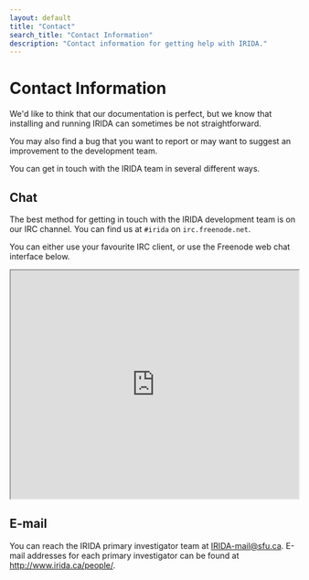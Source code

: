 ```yaml
---
layout: default
title: "Contact"
search_title: "Contact Information"
description: "Contact information for getting help with IRIDA."
---
```


Contact Information
===================

We'd like to think that our documentation is perfect, but we know that installing and running IRIDA can sometimes be not straightforward.

You may also find a bug that you want to report or may want to suggest an improvement to the development team.

You can get in touch with the IRIDA team in several different ways.

Chat
----

The best method for getting in touch with the IRIDA development team is on our IRC channel. You can find us at `#irida` on `irc.freenode.net`.

You can either use your favourite IRC client, or use the Freenode web chat interface below.

<iframe src="https://webchat.freenode.net?channels=%23irida&uio=MTY9dHJ1ZSYxMT0yMjY8a" width="100%" height="400"></iframe>

E-mail
------

You can reach the IRIDA primary investigator team at <IRIDA-mail@sfu.ca>. E-mail addresses for each primary investigator can be found at <http://www.irida.ca/people/>.
